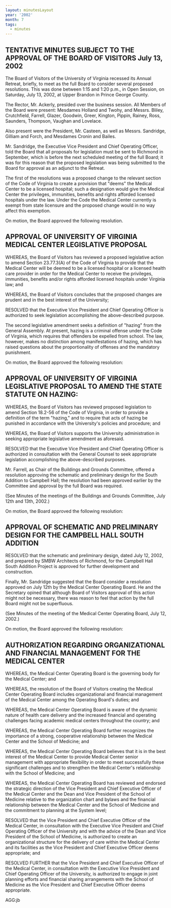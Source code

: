 ```yaml
---
layout: minutesLayout
year: '2002'
month: 7
tags:
  - minutes
---
```

TENTATIVE MINUTES SUBJECT TO THE APPROVAL OF THE BOARD OF VISITORS July 13, 2002
--------------------------------------------------------------------------------

The Board of Visitors of the University of Virginia recessed its Annual Retreat, briefly, to meet as the full Board to consider several proposed resolutions. This was done between 1:15 and 1:20 p.m., in Open Session, on Saturday, July 13, 2002, at Upper Brandon in Prince George County.

The Rector, Mr. Ackerly, presided over the business session. All Members of the Board were present: Mesdames Holland and Twohy, and Messrs. Bliley, Crutchfield, Farrell, Glazer, Goodwin, Greer, Kington, Pippin, Rainey, Ross, Saunders, Thompson, Vaughan and Lovelace.

Also present were the President, Mr. Casteen, as well as Messrs. Sandridge, Gilliam and Forch, and Mesdames Cronin and Bailes.

Mr. Sandridge, the Executive Vice President and Chief Operating Officer, told the Board that all proposals for legislation must be sent to Richmond in September, which is before the next scheduled meeting of the full Board; it was for this reason that the proposed legislation was being submitted to the Board for approval as an adjunct to the Retreat.

The first of the resolutions was a proposed change to the relevant section of the Code of Virginia to create a provision that "deems" the Medical Center to be a licensed hospital; such a designation would give the Medical Center the privileges, immunities, benefits and rights afforded licensed hospitals under the law. Under the Code the Medical Center currently is exempt from state licensure and the proposed change would in no way affect this exemption.

On motion, the Board approved the following resolution.

APPROVAL OF UNIVERSITY OF VIRGINIA MEDICAL CENTER LEGISLATIVE PROPOSAL
----------------------------------------------------------------------

WHEREAS, the Board of Visitors has reviewed a proposed legislative action to amend Section 23.77.3(A) of the Code of Virginia to provide that the Medical Center will be deemed to be a licensed hospital or a licensed health care provider in order for the Medical Center to receive the privileges, immunities, benefits and/or rights afforded licensed hospitals under Virginia law; and

WHEREAS, the Board of Visitors concludes that the proposed changes are prudent and in the best interest of the University;

RESOLVED that the Executive Vice President and Chief Operating Officer is authorized to seek legislation accomplishing the above-described purpose.

The second legislative amendment seeks a definition of "hazing" from the General Assembly. At present, hazing is a criminal offense under the Code of Virginia, which requires that offenders be expelled from school. The law, however, makes no distinction among manifestations of hazing, which has raised questions about the proportionality of offenses and the mandatory punishment.

On motion, the Board approved the following resolution:

APPROVAL OF UNIVERSITY OF VIRGINIA LEGISLATIVE PROPOSAL TO AMEND THE STATE STATUTE ON HAZING:
---------------------------------------------------------------------------------------------

WHEREAS, the Board of Visitors has reviewed proposed legislation to amend Section 18.2-56 of the Code of Virginia, in order to provide a definition of the term "hazing," and to require that acts of hazing be punished in accordance with the University's policies and procedure; and

WHEREAS, the Board of Visitors supports the University administration in seeking appropriate legislative amendment as aforesaid.

RESOLVED that the Executive Vice President and Chief Operating Officer is authorized in consultation with the General Counsel to seek appropriate legislation accomplishing the above-described purposes.

Mr. Farrell, as Chair of the Buildings and Grounds Committee, offered a resolution approving the schematic and preliminary design for the South Addition to Campbell Hall; the resolution had been approved earlier by the Committee and approval by the full Board was required.

(See Minutes of the meetings of the Buildings and Grounds Committee, July 12th and 13th, 2002.)

On motion, the Board approved the following resolution:

APPROVAL OF SCHEMATIC AND PRELIMINARY DESIGN FOR THE CAMPBELL HALL SOUTH ADDITION
---------------------------------------------------------------------------------

RESOLVED that the schematic and preliminary design, dated July 12, 2002, and prepared by SMBW Architects of Richmond, for the Campbell Hall South Addition Project is approved for further development and construction.

Finally, Mr. Sandridge suggested that the Board consider a resolution approved on July 12th by the Medical Center Operating Board. He and the Secretary opined that although Board of Visitors approval of this action might not be necessary, there was reason to feel that action by the full Board might not be superfluous.

(See Minutes of the meeting of the Medical Center Operating Board, July 12, 2002.)

On motion, the Board approved the following resolution:

AUTHORIZATION REGARDING ORGANIZATIONAL AND FINANCIAL MANAGEMENT FOR THE MEDICAL CENTER
--------------------------------------------------------------------------------------

WHEREAS, the Medical Center Operating Board is the governing body for the Medical Center; and

WHEREAS, the resolution of the Board of Visitors creating the Medical Center Operating Board includes organizational and financial management of the Medical Center among the Operating Board's duties; and

WHEREAS, the Medical Center Operating Board is aware of the dynamic nature of health care delivery and the increased financial and operating challenges facing academic medical centers throughout the country; and

WHEREAS, the Medical Center Operating Board further recognizes the importance of a strong, cooperative relationship between the Medical Center and the School of Medicine; and

WHEREAS, the Medical Center Operating Board believes that it is in the best interest of the Medical Center to provide Medical Center senior management with appropriate flexibility in order to meet successfully these significant challenges and to strengthen the Medical Center's relationship with the School of Medicine; and

WHEREAS, the Medical Center Operating Board has reviewed and endorsed the strategic direction of the Vice President and Chief Executive Officer of the Medical Center and the Dean and Vice President of the School of Medicine relative to the organization chart and bylaws and the financial relationship between the Medical Center and the School of Medicine and the commitment to planning at the System level;

RESOLVED that the Vice President and Chief Executive Officer of the Medical Center, in consultation with the Executive Vice President and Chief Operating Officer of the University and with the advice of the Dean and Vice President of the School of Medicine, is authorized to create an organizational structure for the delivery of care within the Medical Center and its facilities as the Vice President and Chief Executive Officer deems appropriate; and

RESOLVED FURTHER that the Vice President and Chief Executive Officer of the Medical Center, in consultation with the Executive Vice President and Chief Operating Officer of the University, is authorized to engage in joint planning efforts and financial sharing arrangements with the School of Medicine as the Vice President and Chief Executive Officer deems appropriate.

AGG:jb
